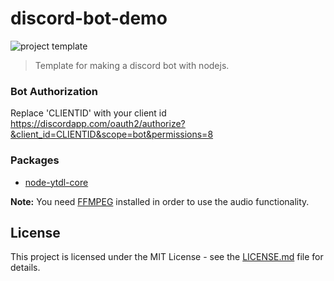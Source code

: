 # discord-bot-demo

![project template](https://img.shields.io/badge/project-template-blue.svg?style=flat-square)

> Template for making a discord bot with nodejs.

### Bot Authorization
Replace 'CLIENTID' with your client id
https://discordapp.com/oauth2/authorize?&client_id=CLIENTID&scope=bot&permissions=8

### Packages
* [node-ytdl-core](https://github.com/fent/node-ytdl-core)

**Note:** You need [FFMPEG](https://www.ffmpeg.org/download.html) installed in order to use the audio functionality.

## License

This project is licensed under the MIT License - see the [LICENSE.md](LICENSE.md) file for details.
